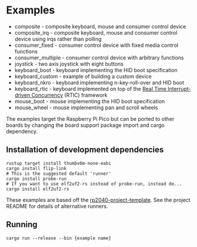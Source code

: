 # Examples

- composite - composite keyboard, mouse and consumer control device
- composite_irq - composite keyboard, mouse and consumer control device using irqs rather than polling
- consumer_fixed - consumer control device with fixed media control functions
- consumer_multiple - consumer control device with arbitrary functions
- joystick - two axis joystick with eight buttons
- keyboard_boot - keyboard implementing the HID boot specification
- keyboard_custom - example of building a custom device
- keyboard_nkro - keyboard implementing n-key-roll-over and HID boot
- keyboard_rtic - keyboard implemented on top of the [Real Time Interrupt-driven Concurrency](https://rtic.rs) (RTIC) framework
- mouse_boot - mouse implementing the HID boot specification
- mouse_wheel - mouse implementing pan and scroll wheels

The examples target the Raspberry Pi Pico but can be ported to other boards by changing the board support package
import and cargo dependency.

## Installation of development dependencies

```shell
rustup target install thumbv6m-none-eabi
cargo install flip-link
# This is the suggested default 'runner'
cargo install probe-run
# If you want to use elf2uf2-rs instead of probe-run, instead do...
cargo install elf2uf2-rs
```

These examples are based off the [rp2040-project-template](https://github.com/rp-rs/rp2040-project-template).
See the project README for details of alternative runners.

## Running

```shell
cargo run --release --bin {example name}
```
